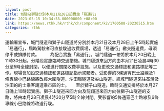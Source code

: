 ```yaml
---
layout: post
title: 城隧及獅隧分別本月21及28日起實施「易通行」
date: 2023-05-15 10:34:53.000000000 +08:00
link: https://news.rthk.hk/rthk/ch/component/k2/1700588-20230515.htm
categories: rthk
---
```


運輸署宣布，城門隧道和獅子山隧道將分別於本月21日及本月28日上午5時起實施「易通行」，屆時駕駛者可直接駛過收費廣場，透過「易通行」繳交隧道費，毋須停車或排隊付款。
　　 
為配合實施「易通行」，城門隧道一帶將於本月20日晚上11時30分起，分階段實施臨時交通措施。城門隧道來回方向由本月21日凌晨4時30分至5時全線封閉，以便進行關閉收費亭設施，以及更改交通標誌和道路標記等工作。現場會加設交通標誌和道路標記指示駕駛者。受影響的3條通宵巴士路線及1條專線小巴路線將改經大圍隧道、沙田嶺隧道及尖山隧道。經城門隧道來往荃灣及沙田的的士乘客請選乘市區的士。
　 
至於獅子山隧道，臨時交通安排將於本月27日晚上10時起實施。獅子山隧道來回方向及龍翔道來回方向往獅子山隧道的支路，將由本月28日凌晨4時30分至5時全線封閉。受影響的5條通宵巴士路線及6條專線小巴路線將改道行駛。
　　
